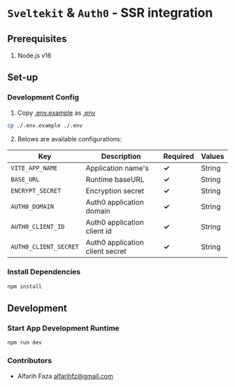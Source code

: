 # `Sveltekit` & `Auth0` - SSR integration

## Prerequisites

1. Node.js v16

## Set-up

### Development Config

1. Copy [.env.example](.env.example) as [.env](.env)

```bash
cp ./.env.example ./.env
```

2. Belows are available configurations:

| Key                   | Description                     | Required | Values |
|-----------------------|---------------------------------|----------|--------|
| `VITE_APP_NAME`       | Application name's              | **✓**    | String |
| `BASE_URL`            | Runtime baseURL                 | **✓**    | String |
| `ENCRYPT_SECRET`      | Encryption secret               | **✓**    | String |
| `AUTH0_DOMAIN`        | Auth0 application domain        | **✓**    | String |
| `AUTH0_CLIENT_ID`     | Auth0 application client id     | **✓**    | String |
| `AUTH0_CLIENT_SECRET` | Auth0 application client secret | **✓**    | String |

### Install Dependencies

```bash
npm install
```

## Development

### Start App Development Runtime

```bash
npm run dev
```

### Contributors ###

- Alfarih Faza <alfarihfz@gmail.com>
